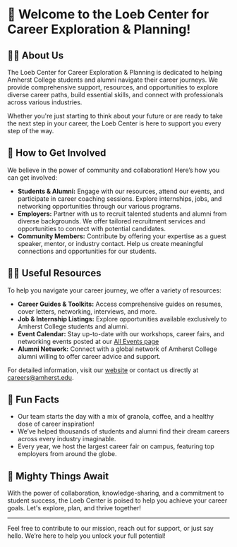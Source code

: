 # 👋 Welcome to the Loeb Center for Career Exploration & Planning!

## 🙋‍♀️ About Us

The Loeb Center for Career Exploration & Planning is dedicated to helping Amherst College students and alumni navigate their career journeys. We provide comprehensive support, resources, and opportunities to explore diverse career paths, build essential skills, and connect with professionals across various industries.

Whether you're just starting to think about your future or are ready to take the next step in your career, the Loeb Center is here to support you every step of the way.

## 🌈 How to Get Involved

We believe in the power of community and collaboration! Here’s how you can get involved:

- **Students & Alumni:** Engage with our resources, attend our events, and participate in career coaching sessions. Explore internships, jobs, and networking opportunities through our various programs.
- **Employers:** Partner with us to recruit talented students and alumni from diverse backgrounds. We offer tailored recruitment services and opportunities to connect with potential candidates.
- **Community Members:** Contribute by offering your expertise as a guest speaker, mentor, or industry contact. Help us create meaningful connections and opportunities for our students.

## 👩‍💻 Useful Resources

To help you navigate your career journey, we offer a variety of resources:

- **Career Guides & Toolkits:** Access comprehensive guides on resumes, cover letters, networking, interviews, and more.
- **Job & Internship Listings:** Explore opportunities available exclusively to Amherst College students and alumni.
- **Event Calendar:** Stay up-to-date with our workshops, career fairs, and networking events posted at our [All Events page](https://careers.amherst.edu/events/?ctag%5B%5D=loeb-center-events)
- **Alumni Network:** Connect with a global network of Amherst College alumni willing to offer career advice and support.

For detailed information, visit our [website](https://careers.amherst.edu/) or contact us directly at [careers@amherst.edu](mailto:careers@amherst.edu).

## 🍿 Fun Facts

- Our team starts the day with a mix of granola, coffee, and a healthy dose of career inspiration!
- We’ve helped thousands of students and alumni find their dream careers across every industry imaginable.
- Every year, we host the largest career fair on campus, featuring top employers from around the globe.

## 🧙 Mighty Things Await

With the power of collaboration, knowledge-sharing, and a commitment to student success, the Loeb Center is poised to help you achieve your career goals. Let's explore, plan, and thrive together!

---

Feel free to contribute to our mission, reach out for support, or just say hello. We’re here to help you unlock your full potential!


